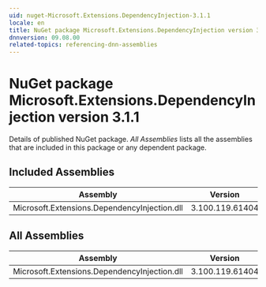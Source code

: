 ```yaml
---
uid: nuget-Microsoft.Extensions.DependencyInjection-3.1.1
locale: en
title: NuGet package Microsoft.Extensions.DependencyInjection version 3.1.1
dnnversion: 09.08.00
related-topics: referencing-dnn-assemblies
---
```


# NuGet package Microsoft.Extensions.DependencyInjection version 3.1.1
Details of published NuGet package.
*All Assemblies* lists all the assemblies that are included in this package or any dependent package.

## Included Assemblies

|Assembly|Version|
|---|---|
|Microsoft.Extensions.DependencyInjection.dll|3.100.119.61404|

## All Assemblies

|Assembly|Version|
|---|---|
|Microsoft.Extensions.DependencyInjection.dll|3.100.119.61404|

